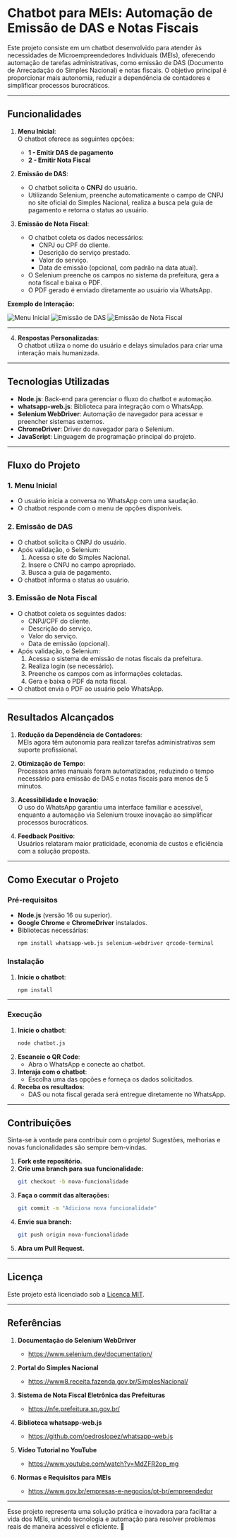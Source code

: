 
# **Chatbot para MEIs: Automação de Emissão de DAS e Notas Fiscais**

Este projeto consiste em um chatbot desenvolvido para atender às necessidades de Microempreendedores Individuais (MEIs), oferecendo automação de tarefas administrativas, como emissão de DAS (Documento de Arrecadação do Simples Nacional) e notas fiscais. O objetivo principal é proporcionar mais autonomia, reduzir a dependência de contadores e simplificar processos burocráticos.

---

## **Funcionalidades**
1. **Menu Inicial**:  
   O chatbot oferece as seguintes opções:
   - **1 - Emitir DAS de pagamento**  
   - **2 - Emitir Nota Fiscal**

2. **Emissão de DAS**:  
   - O chatbot solicita o **CNPJ** do usuário.
   - Utilizando Selenium, preenche automaticamente o campo de CNPJ no site oficial do Simples Nacional, realiza a busca pela guia de pagamento e retorna o status ao usuário.

3. **Emissão de Nota Fiscal**:  
   - O chatbot coleta os dados necessários:
     - CNPJ ou CPF do cliente.
     - Descrição do serviço prestado.
     - Valor do serviço.
     - Data de emissão (opcional, com padrão na data atual).
   - O Selenium preenche os campos no sistema da prefeitura, gera a nota fiscal e baixa o PDF.
   - O PDF gerado é enviado diretamente ao usuário via WhatsApp.

**Exemplo de Interação:**

![Menu Inicial](https://github.com/LouiseALD/ChatWhatsAppMEIAutomacao/blob/main/Imagens/menu_inicial.jpg)
![Emissão de DAS](https://github.com/LouiseALD/ChatWhatsAppMEIAutomacao/blob/main/Imagens/emissao_das.jpg)
![Emissão de Nota Fiscal](https://github.com/LouiseALD/ChatWhatsAppMEIAutomacao/blob/main/Imagens/emissao_nf.jpg)



---

4. **Respostas Personalizadas**:  
   O chatbot utiliza o nome do usuário e delays simulados para criar uma interação mais humanizada.

---

## **Tecnologias Utilizadas**
- **Node.js**: Back-end para gerenciar o fluxo do chatbot e automação.
- **whatsapp-web.js**: Biblioteca para integração com o WhatsApp.
- **Selenium WebDriver**: Automação de navegador para acessar e preencher sistemas externos.
- **ChromeDriver**: Driver do navegador para o Selenium.
- **JavaScript**: Linguagem de programação principal do projeto.

---

## **Fluxo do Projeto**

### **1. Menu Inicial**
- O usuário inicia a conversa no WhatsApp com uma saudação.
- O chatbot responde com o menu de opções disponíveis.

### **2. Emissão de DAS**
- O chatbot solicita o CNPJ do usuário.
- Após validação, o Selenium:
  1. Acessa o site do Simples Nacional.
  2. Insere o CNPJ no campo apropriado.
  3. Busca a guia de pagamento.
- O chatbot informa o status ao usuário.

### **3. Emissão de Nota Fiscal**
- O chatbot coleta os seguintes dados:
  - CNPJ/CPF do cliente.
  - Descrição do serviço.
  - Valor do serviço.
  - Data de emissão (opcional).
- Após validação, o Selenium:
  1. Acessa o sistema de emissão de notas fiscais da prefeitura.
  2. Realiza login (se necessário).
  3. Preenche os campos com as informações coletadas.
  4. Gera e baixa o PDF da nota fiscal.
- O chatbot envia o PDF ao usuário pelo WhatsApp.

---

## **Resultados Alcançados**
1. **Redução da Dependência de Contadores**:  
   MEIs agora têm autonomia para realizar tarefas administrativas sem suporte profissional.
   
2. **Otimização de Tempo**:  
   Processos antes manuais foram automatizados, reduzindo o tempo necessário para emissão de DAS e notas fiscais para menos de 5 minutos.

3. **Acessibilidade e Inovação**:  
   O uso do WhatsApp garantiu uma interface familiar e acessível, enquanto a automação via Selenium trouxe inovação ao simplificar processos burocráticos.

4. **Feedback Positivo**:  
   Usuários relataram maior praticidade, economia de custos e eficiência com a solução proposta.

---

## **Como Executar o Projeto**

### **Pré-requisitos**
- **Node.js** (versão 16 ou superior).
- **Google Chrome** e **ChromeDriver** instalados.
- Bibliotecas necessárias:
  ```bash
  npm install whatsapp-web.js selenium-webdriver qrcode-terminal
  ```
### **Instalação**
1. **Inicie o chatbot**:
   ```bash
   npm install
   ```
---

### **Execução**
1. **Inicie o chatbot**:
   ```bash
   node chatbot.js
   ```
2. **Escaneie o QR Code**:
   - Abra o WhatsApp e conecte ao chatbot.
3. **Interaja com o chatbot**:
   - Escolha uma das opções e forneça os dados solicitados.
4. **Receba os resultados**:
   - DAS ou nota fiscal gerada será entregue diretamente no WhatsApp.

---

## **Contribuições**
Sinta-se à vontade para contribuir com o projeto! Sugestões, melhorias e novas funcionalidades são sempre bem-vindas.

1. **Fork este repositório.**
2. **Crie uma branch para sua funcionalidade:**
   ```bash
   git checkout -b nova-funcionalidade
   ```
3. **Faça o commit das alterações:**
   ```bash
   git commit -m "Adiciona nova funcionalidade"
   ```
4. **Envie sua branch:**
   ```bash
   git push origin nova-funcionalidade
   ```
5. **Abra um Pull Request.**

---

## **Licença**
Este projeto está licenciado sob a [Licença MIT](LICENSE).

---

## **Referências**
1. **Documentação do Selenium WebDriver**  
   - https://www.selenium.dev/documentation/  

2. **Portal do Simples Nacional**  
   - https://www8.receita.fazenda.gov.br/SimplesNacional/  

3. **Sistema de Nota Fiscal Eletrônica das Prefeituras**  
   - https://nfe.prefeitura.sp.gov.br/  

4. **Biblioteca whatsapp-web.js**  
   - https://github.com/pedroslopez/whatsapp-web.js  

5. **Vídeo Tutorial no YouTube**  
   - https://www.youtube.com/watch?v=MdZFR2op_mg  

6. **Normas e Requisitos para MEIs**  
   - https://www.gov.br/empresas-e-negocios/pt-br/empreendedor  

---

Esse projeto representa uma solução prática e inovadora para facilitar a vida dos MEIs, unindo tecnologia e automação para resolver problemas reais de maneira acessível e eficiente. 🚀
